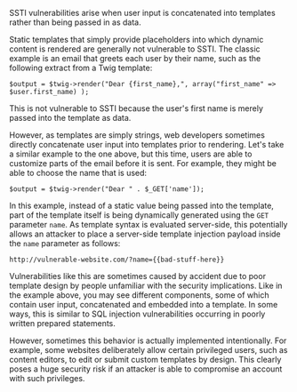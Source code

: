 SSTI vulnerabilities arise when user input is concatenated into templates rather than being passed in as data.

Static templates that simply provide placeholders into which dynamic content is rendered are generally not vulnerable to SSTI. The classic example is an email that greets each user by their name, such as the following extract from a Twig template:

```
$output = $twig->render("Dear {first_name},", array("first_name" => $user.first_name) );
```

This is not vulnerable to SSTI because the user's first name is merely passed into the template as data.

However, as templates are simply strings, web developers sometimes directly concatenate user input into templates prior to rendering. Let's take a similar example to the one above, but this time, users are able to customize parts of the email before it is sent. For example, they might be able to choose the name that is used:

```
$output = $twig->render("Dear " . $_GET['name']);
```

In this example, instead of a static value being passed into the template, part of the template itself is being dynamically generated using the `GET` parameter `name`. As template syntax is evaluated server-side, this potentially allows an attacker to place a server-side template injection payload inside the `name` parameter as follows:

```
http://vulnerable-website.com/?name={{bad-stuff-here}}
```

Vulnerabilities like this are sometimes caused by accident due to poor template design by people unfamiliar with the security implications. Like in the example above, you may see different components, some of which contain user input, concatenated and embedded into a template. In some ways, this is similar to SQL injection vulnerabilities occurring in poorly written prepared statements.

However, sometimes this behavior is actually implemented intentionally. For example, some websites deliberately allow certain privileged users, such as content editors, to edit or submit custom templates by design. This clearly poses a huge security risk if an attacker is able to compromise an account with such privileges.